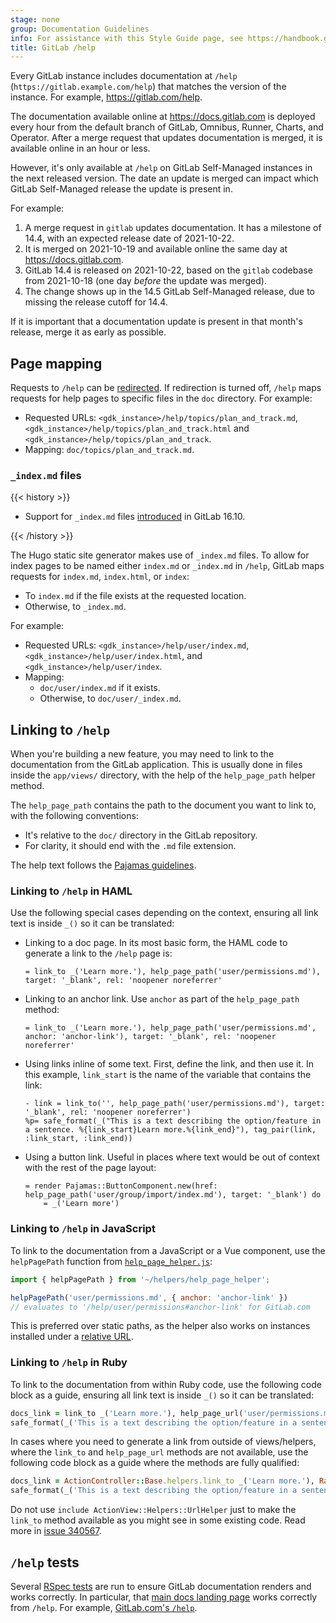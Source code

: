 ```yaml
---
stage: none
group: Documentation Guidelines
info: For assistance with this Style Guide page, see https://handbook.gitlab.com/handbook/product/ux/technical-writing/#assignments-to-other-projects-and-subjects.
title: GitLab /help
---
```


Every GitLab instance includes documentation at `/help` (`https://gitlab.example.com/help`)
that matches the version of the instance. For example, <https://gitlab.com/help>.

The documentation available online at <https://docs.gitlab.com> is deployed every
hour from the default branch of GitLab, Omnibus, Runner, Charts, and Operator.
After a merge request that updates documentation is merged, it is available online
in an hour or less.

However, it's only available at `/help` on GitLab Self-Managed instances in the next released
version. The date an update is merged can impact which GitLab Self-Managed release the update
is present in.

For example:

1. A merge request in `gitlab` updates documentation. It has a milestone of 14.4,
   with an expected release date of 2021-10-22.
1. It is merged on 2021-10-19 and available online the same day at <https://docs.gitlab.com>.
1. GitLab 14.4 is released on 2021-10-22, based on the `gitlab` codebase from 2021-10-18
   (one day *before* the update was merged).
1. The change shows up in the 14.5 GitLab Self-Managed release, due to missing the release cutoff
   for 14.4.

If it is important that a documentation update is present in that month's release,
merge it as early as possible.

## Page mapping

Requests to `/help` can be [redirected](../../administration/settings/help_page.md#redirect-help-pages). If redirection
is turned off, `/help` maps requests for help pages to specific files in the `doc`
directory. For example:

- Requested URLs: `<gdk_instance>/help/topics/plan_and_track.md`, `<gdk_instance>/help/topics/plan_and_track.html`
  and `<gdk_instance>/help/topics/plan_and_track`.
- Mapping: `doc/topics/plan_and_track.md`.

### `_index.md` files

{{< history >}}

- Support for `_index.md` files [introduced](https://gitlab.com/gitlab-org/gitlab/-/merge_requests/144419) in GitLab 16.10.

{{< /history >}}

The Hugo static site generator makes use of `_index.md` files. To allow for index pages to be
named either `index.md` or `_index.md` in `/help`, GitLab maps requests for `index.md`, `index.html`, or `index`:

- To `index.md` if the file exists at the requested location.
- Otherwise, to `_index.md`.

For example:

- Requested URLs: `<gdk_instance>/help/user/index.md`, `<gdk_instance>/help/user/index.html`, and
  `<gdk_instance>/help/user/index`.
- Mapping:
  - `doc/user/index.md` if it exists.
  - Otherwise, to `doc/user/_index.md`.

## Linking to `/help`

When you're building a new feature, you may need to link to the documentation
from the GitLab application. This is usually done in files inside the
`app/views/` directory, with the help of the `help_page_path` helper method.

The `help_page_path` contains the path to the document you want to link to,
with the following conventions:

- It's relative to the `doc/` directory in the GitLab repository.
- For clarity, it should end with the `.md` file extension.

The help text follows the [Pajamas guidelines](https://design.gitlab.com/usability/contextual-help#formatting-help-content).

### Linking to `/help` in HAML

Use the following special cases depending on the context, ensuring all link text
is inside `_()` so it can be translated:

- Linking to a doc page. In its most basic form, the HAML code to generate a
  link to the `/help` page is:

  ```haml
  = link_to _('Learn more.'), help_page_path('user/permissions.md'), target: '_blank', rel: 'noopener noreferrer'
  ```

- Linking to an anchor link. Use `anchor` as part of the `help_page_path`
  method:

  ```haml
  = link_to _('Learn more.'), help_page_path('user/permissions.md', anchor: 'anchor-link'), target: '_blank', rel: 'noopener noreferrer'
  ```

- Using links inline of some text. First, define the link, and then use it. In
  this example, `link_start` is the name of the variable that contains the
  link:

  ```haml
  - link = link_to('', help_page_path('user/permissions.md'), target: '_blank', rel: 'noopener noreferrer')
  %p= safe_format(_("This is a text describing the option/feature in a sentence. %{link_start}Learn more.%{link_end}"), tag_pair(link, :link_start, :link_end))
  ```

- Using a button link. Useful in places where text would be out of context with
  the rest of the page layout:

  ```haml
  = render Pajamas::ButtonComponent.new(href: help_page_path('user/group/import/index.md'), target: '_blank') do
      = _('Learn more')
  ```

### Linking to `/help` in JavaScript

To link to the documentation from a JavaScript or a Vue component, use the `helpPagePath` function from [`help_page_helper.js`](https://gitlab.com/gitlab-org/gitlab/-/blob/master/app/assets/javascripts/helpers/help_page_helper.js):

```javascript
import { helpPagePath } from '~/helpers/help_page_helper';

helpPagePath('user/permissions.md', { anchor: 'anchor-link' })
// evaluates to '/help/user/permissions#anchor-link' for GitLab.com
```

This is preferred over static paths, as the helper also works on instances installed under a [relative URL](../../install/relative_url.md).

### Linking to `/help` in Ruby

To link to the documentation from within Ruby code, use the following code block as a guide, ensuring all link text is inside `_()` so it can
be translated:

```ruby
docs_link = link_to _('Learn more.'), help_page_url('user/permissions.md', anchor: 'anchor-link'), target: '_blank', rel: 'noopener noreferrer'
safe_format(_('This is a text describing the option/feature in a sentence. %{docs_link}'), docs_link: docs_link)
```

In cases where you need to generate a link from outside of views/helpers, where the `link_to` and `help_page_url` methods are not available, use the following code block
as a guide where the methods are fully qualified:

```ruby
docs_link = ActionController::Base.helpers.link_to _('Learn more.'), Rails.application.routes.url_helpers.help_page_url('user/permissions.md', anchor: 'anchor-link'), target: '_blank', rel: 'noopener noreferrer'
safe_format(_('This is a text describing the option/feature in a sentence. %{docs_link}'), docs_link: docs_link)
```

Do not use `include ActionView::Helpers::UrlHelper` just to make the `link_to` method available as you might see in some existing code. Read more in
[issue 340567](https://gitlab.com/gitlab-org/gitlab/-/issues/340567).

## `/help` tests

Several [RSpec tests](https://gitlab.com/gitlab-org/gitlab/-/blob/master/spec/features/help_pages_spec.rb)
are run to ensure GitLab documentation renders and works correctly. In particular, that [main docs landing page](../../_index.md) works correctly from `/help`.
For example, [GitLab.com's `/help`](https://gitlab.com/help).
